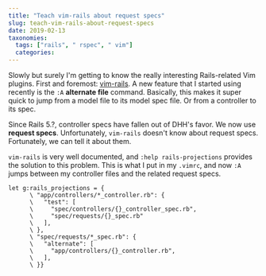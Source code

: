 ```yaml
---
title: "Teach vim-rails about request specs"
slug: teach-vim-rails-about-request-specs
date: 2019-02-13
taxonomies:
  tags: ["rails", " rspec", " vim"]
  categories: 
---
```



Slowly but surely I'm getting to know the really interesting Rails-related Vim
plugins.  First and foremost: [vim-rails](https://github.com/tpope/vim-rails).
A new feature that I started using recently is the `:A` **alternate file**
command.  Basically, this makes it super quick to jump from a model file to its model spec file. Or from a controller to its spec.

Since Rails 5.?, controller specs have fallen out of DHH's favor. We now use **request specs**. Unfortunately, `vim-rails` doesn't know about request specs. Fortunately, we can tell it about them.

`vim-rails` is very well documented, and `:help rails-projections` provides the solution to this problem. This is what I put in my `.vimrc`, and now `:A` jumps between my controller files and the related request specs.

```vim
let g:rails_projections = {
      \ "app/controllers/*_controller.rb": {
      \   "test": [
      \     "spec/controllers/{}_controller_spec.rb",
      \     "spec/requests/{}_spec.rb"
      \   ],
      \ },
      \ "spec/requests/*_spec.rb": {
      \   "alternate": [
      \     "app/controllers/{}_controller.rb",
      \   ],
      \ }}
```
